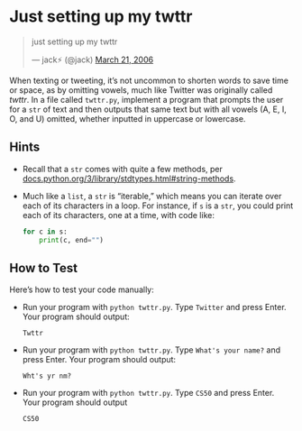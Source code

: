 # Just setting up my twttr

> just setting up my twttr
>
> — jack⚡️ (@jack) [March 21, 2006](https://twitter.com/jack/status/20?ref_src=twsrc%5Etfw)

When texting or tweeting, it’s not uncommon to shorten words to save time or space, as by omitting vowels, much like Twitter was originally called _twttr_. In a file called `twttr.py`, implement a program that prompts the user for a `str` of text and then outputs that same text but with all vowels (A, E, I, O, and U) omitted, whether inputted in uppercase or lowercase.

## Hints

- Recall that a `str` comes with quite a few methods, per [docs.python.org/3/library/stdtypes.html#string-methods](https://docs.python.org/3/library/stdtypes.html#string-methods).
- Much like a `list`, a `str` is “iterable,” which means you can iterate over each of its characters in a loop. For instance, if `s` is a `str`, you could print each of its characters, one at a time, with code like:

  ```python
  for c in s:
      print(c, end="")
  ```

## How to Test

Here’s how to test your code manually:

- Run your program with `python twttr.py`. Type `Twitter` and press Enter. Your program should output:

  ```
  Twttr
  ```

- Run your program with `python twttr.py`. Type `What's your name?` and press Enter. Your program should output:

  ```
  Wht's yr nm?
  ```

- Run your program with `python twttr.py`. Type `CS50` and press Enter. Your program should output

  ```
  CS50
  ```
